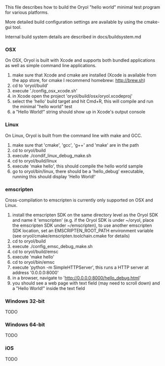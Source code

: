 This file describes how to build the Oryol "hello world" minimal test program for various platforms.

More detailed build configuration settings are available by using the cmake-gui tool.

Internal build system details are described in docs/buildsystem.md

### OSX ###

On OSX, Oryol is built with Xcode and supports both bundled applications as well as simple command line applications.

1. make sure that Xcode and cmake are installed (Xcode is available from the app store, for cmake I recommend homebrew: http://brew.sh)
2. cd to 'oryol/build'
3. execute './config_osx_xcode.sh'
4. in Xcode open the project 'oryol/build/osx/oryol.xcodeproj'
5. select the 'hello' build target and hit Cmd+R, this will compile and run the minimal "hello world" test
6. a "Hello World!" string should show up in Xcode's output console

### Linux ###

On Linux, Oryol is built from the command line with make and GCC.

1. make sure that 'cmake', 'gcc', 'g++' and 'make' are in the path
2. cd to oryol/build
3. execute ./condif_linux_debug_make.sh
4. cd to oryol/build/linux
5. execute 'make hello', this should compile the hello world sample
6. go to oryol/bin/linux, there should be a 'hello_debug' executable, running this should display 'Hello World!'

### emscripten ###

Cross-compilation to emscripten is currently only supported on OSX and Linux.

1. install the emscripten SDK on the same directory level as the Oryol SDK and name it 'emscripten' (e.g. if the Oryol SDK is under ~/oryol, place the emscripten SDK under ~/emscripten), to use another emscripten SDK location, set an EMSCRIPTEN_ROOT_PATH environment variable (see oryol/cmake/emscripten.toolchain.cmake for details)
2. cd to oryol/build
3. execute ./config_emsc_debug_make.sh
4. cd to oryol/build/emsc
5. execute 'make hello'
6. cd to oryol/bin/emsc
7. execute 'python -m SimpleHTTPServer', this runs a HTTP server at address '0.0.0.0:8000'
8. in a browser, navigate to 'http://0.0.0.0:8000/hello_debug.html'
9. you should see a web page with text field (may need to scroll down) and a "Hello World!" inside the text field

### Windows 32-bit ###

TODO

### Windows 64-bit ###

TODO

### iOS ###

TODO
